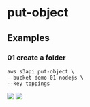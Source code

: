 # put-object

## Examples
### 01 create a folder
````shell
aws s3api put-object \
--bucket demo-01-nodejs \
--key toppings
````
[<img src="https://i.imgur.com/UqjKWP2.png">](https://i.imgur.com/UqjKWP2.png)
[<img src="https://i.imgur.com/0ooy3QS.png">](https://i.imgur.com/0ooy3QS.png)
